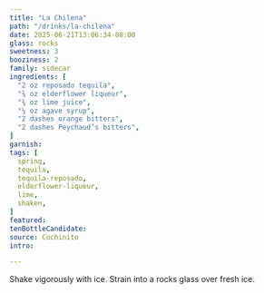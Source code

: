 ```yaml
---
title: "La Chilena"
path: "/drinks/la-chilena"
date: 2025-06-21T13:06:34-08:00
glass: rocks
sweetness: 3
booziness: 2
family: sidecar
ingredients: [
  "2 oz reposado tequila",
  "¾ oz elderflower liqueur",
  "¾ oz lime juice",
  "¼ oz agave syrup",
  "2 dashes orange bitters",
  "2 dashes Peychaud’s bitters",
]
garnish:
tags: [
  spring,
  tequila,
  tequila-reposado,
  elderflower-liqueur,
  lime,
  shaken,
]
featured:
tenBottleCandidate:
source: Cochinito
intro:

---
```

Shake vigorously with ice. Strain into a rocks glass over fresh ice.

